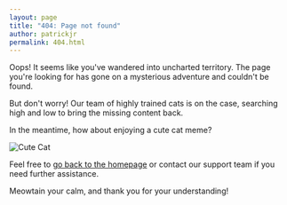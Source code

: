 ```yaml
---
layout: page
title: "404: Page not found"
author: patrickjr
permalink: 404.html
---
```

Oops! It seems like you've wandered into uncharted territory. The page you're looking for has gone on a mysterious adventure and couldn't be found.

But don't worry! Our team of highly trained cats is on the case, searching high and low to bring the missing content back.

In the meantime, how about enjoying a cute cat meme?

![Cute Cat](https://cataas.com/cat?width=700)

Feel free to [go back to the homepage](/) or contact our support team if you need further assistance.

Meowtain your calm, and thank you for your understanding!
